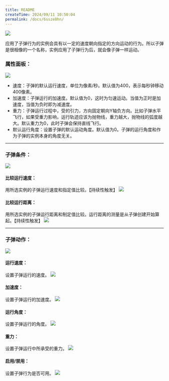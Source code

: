 ```yaml
---
title: README
createTime: 2024/09/11 10:50:04
permalink: /docs/6ssze8hn/
---
```

![](564c29d98c132.png)

应用了子弹行为的实例会具有以一定的速度朝向指定的方向运动的行为。所以子弹是很相像的一个名称，实例应用了子弹行为后，就会像子弹一样运动。

### 属性面板：
![](564c28bde86d0.png)
- 速度：子弹的默认运行速度，单位为像素/秒。默认值为400，表示每秒钟移动400像素。
- 加速度：子弹运行的加速度。默认值为0，这时为匀速运动。当值为正时是加速度，当值为负时即为减速度。
- 重力：子弹运行过程中，受的引力，方向固定朝向Y轴负方向。比如子弹水平飞行，如果受重力影响，运行轨迹应该为抛物线，重力越大，抛物线的弧度越大。默认重力为0，此时子弹会保持直线飞行。
- 默认运行角度：设置子弹的默认运动角度。默认值为0。子弹的运行角度和作为子弹的实例本身的角度无关。
------------
### 子弹条件：
![](5632e26789e81.png)
#### 比较运行速度：
用所选实例的子弹运行速度和指定值比较。【持续性触发】
![](5632e267b0835.png)

#### 比较运行距离：
用所选实例的子弹运行距离和制定值比较。运行距离的测量是从子弹创建开始算起。【持续性触发】
![](5632e267b0835.png)

------------
### 子弹动作：
![](5632e26711538.png)

#### 运行速度：
设置子弹运行的速度。
![](5632e2675db61.png)

#### 加速度：
设置子弹运行的加速度。
![](5632e2672b66d.png)

#### 运行角度：
设置子弹运行的角度。
![](5632e26752e15.png)

#### 重力：
设置子弹运行中所承受的重力。
![](5632e2676b271.png)

#### 启用/禁用：
设置子弹行为是否可用。
![](5632e26738815.png)